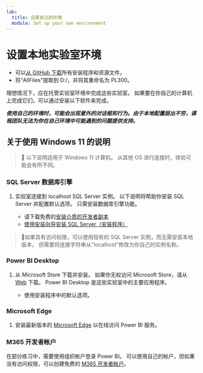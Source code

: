 ```yaml
---
lab:
  title: 设置自己的环境
  module: Set up your own environment
---
```


# <a name="setup-local-lab-environment"></a>设置本地实验室环境

- 可以[从 GitHub 下载](https://github.com/MicrosoftLearning/PL-300-Microsoft-Power-BI-Data-Analyst/raw/Main/AllfilesDownload.zip)所有安装程序和资源文件。
- 将“AllFiles”提取到 D:/，并将其重命名为 PL300。

理想情况下，应在托管实验室环境中完成这些实验室。 如果要在你自己的计算机上完成它们，可以通过安装以下软件来完成。

***使用自己的环境时，可能会出现意外的对话框和行为。由于本地配置层出不穷，课程团队无法为你在自己环境中可能遇到的问题提供支持。***

## <a name="instructions-using-windows-11"></a>关于使用 Windows 11 的说明

> &#128221; 以下说明适用于 Windows 11 计算机。 从其他 OS 进行连接时，体验可能会有所不同。

### <a name="sql-server-database-engine"></a>SQL Server 数据库引擎

1. 实验室连接到 localhost SQL Server 实例。 以下说明将帮助你安装 SQL Server 并配置默认选项。 只需安装数据库引擎功能。

    - 请下载免费的[安装介质的开发者副本](https://www.microsoft.com/sql-server/sql-server-downloads?SilentAuth=1&f=255&MSPPError=-2147217396&rtc=1)
    - [使用安装向导安装 SQL Server（安装程序）](https://learn.microsoft.com/sql/database-engine/install-windows/install-sql-server-from-the-installation-wizard-setup)

> &#128221;如果具有访问权限，可以使用现有的 SQL Server 实例，而无需安装本地版本。 但需要将连接字符串从“localhost”修改为你自己的实例名称。

### <a name="power-bi-desktop"></a>Power BI Desktop

1. 从 Microsoft Store 下载并安装。 如果你无权访问 Microsoft Store，请从 [Web](https://www.microsoft.com/download/details.aspx?id=58494) 下载。 Power BI Desktop 是这些实验室中的主要应用程序。

    - 使用安装程序中的默认选项。

### <a name="microsoft-edge"></a>Microsoft Edge

1. 安装最新版本的 [Microsoft Edge](https://microsoft.com/edge) 以在线访问 Power BI 服务。

### <a name="m365-developer-account"></a>M365 开发者帐户

在部分练习中，需要使用组织帐户登录 Power BI。 可以使用自己的帐户，但如果没有访问权限，可以创建免费的 [M365 开发者帐户](https://developer.microsoft.com/en-us/microsoft-365/dev-program)。


